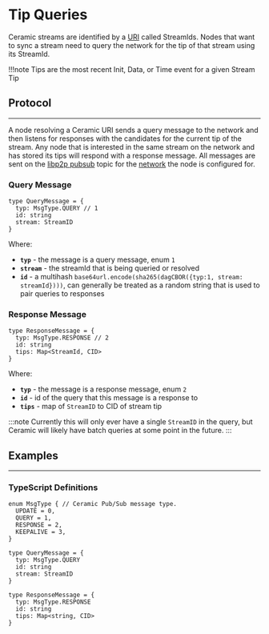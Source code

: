 # Tip Queries

Ceramic streams are identified by a [URI](../streams/uri-scheme) called StreamIds. Nodes that want to sync a stream need to query the network for the tip of that stream using its StreamId. 

!!!note
    Tips are the most recent Init, Data, or Time event for a given Stream Tip


## Protocol
---

A node resolving a Ceramic URI sends a query message to the network and then listens for responses with the candidates for the current tip of the stream. Any node that is interested in the same stream on the network and has stored its tips will respond with a response message. All messages are sent on the [libp2p pubsub](https://github.com/libp2p/specs/tree/master/pubsub) topic for the [network](networks.md) the node is configured for.

### **Query Message**

```tsx
type QueryMessage = {
  typ: MsgType.QUERY // 1
  id: string
  stream: StreamID
}
```

Where:

- **`typ`** - the message is a query message, enum `1`
- **`stream`** - the streamId that is being queried or resolved
- **`id`** - a multihash `base64url.encode(sha265(dagCBOR({typ:1, stream: streamId})))`, can generally be treated as a random string that is used to pair queries to responses

### **Response Message**

```tsx
type ResponseMessage = {
  typ: MsgType.RESPONSE // 2
  id: string
  tips: Map<StreamId, CID> 
}
```

Where:

- **`typ`** - the message is a response message, enum `2`
- **`id`** - id of the query that this message is a response to
- **`tips`** - map of `StreamID` to CID of stream tip

:::note
    Currently this will only ever have a single `StreamID` in the query, but Ceramic will likely have batch queries at some point in the future.
:::

## Examples
---

### TypeScript Definitions

```tsx
enum MsgType { // Ceramic Pub/Sub message type.
  UPDATE = 0,
  QUERY = 1,
  RESPONSE = 2,
  KEEPALIVE = 3,
}

type QueryMessage = {
  typ: MsgType.QUERY
  id: string
  stream: StreamID
}

type ResponseMessage = {
  typ: MsgType.RESPONSE
  id: string
  tips: Map<string, CID>
}
```